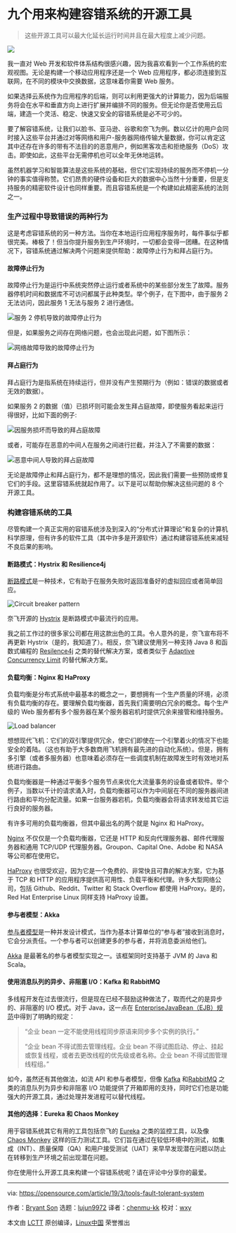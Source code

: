 [#]: collector: (lujun9972)
[#]: translator: (chenmu-kk)
[#]: reviewer: (wxy)
[#]: publisher: (wxy)
[#]: url: (https://linux.cn/article-12566-1.html)
[#]: subject: (9 open source tools for building a fault-tolerant system)
[#]: via: (https://opensource.com/article/19/3/tools-fault-tolerant-system)
[#]: author: (Bryant Son https://opensource.com/users/brson)

九个用来构建容错系统的开源工具
======

> 这些开源工具可以最大化延长运行时间并且在最大程度上减少问题。

![](https://img.linux.net.cn/data/attachment/album/202008/30/205036eqh1j8hhss9skf57.jpg)

我一直对 Web 开发和软件体系结构很感兴趣，因为我喜欢看到一个工作系统的宏观视图。无论是构建一个移动应用程序还是一个 Web 应用程序，都必须连接到互联网，在不同的模块中交换数据，这意味着你需要 Web 服务。

如果选择云系统作为应用程序的后端，则可以利用更强大的计算能力，因为后端服务将会在水平和垂直方向上进行扩展并编排不同的服务。但无论你是否使用云后端，建造一个灵活、稳定、快速又安全的容错系统是必不可少的。

要了解容错系统，让我们以脸书、亚马逊、谷歌和奈飞为例。数以亿计的用户会同时接入这些平台并通过对等网络和用户-服务器网络传输大量数据，你可以肯定这其中还存在许多的带有不法目的的恶意用户，例如黑客攻击和拒绝服务（DoS）攻击。即使如此，这些平台无需停机也可以全年无休地运转。

虽然机器学习和智能算法是这些系统的基础，但它们实现持续的服务而不停机一分钟的事实值得称赞。它们昂贵的硬件设备和巨大的数据中心当然十分重要，但是支持服务的精密软件设计也同样重要。而且容错系统是一个构建如此精密系统的法则之一。

### 生产过程中导致错误的两种行为

这是考虑容错系统的另一种方法。当你在本地运行应用程序服务时，每件事似乎都很完美。棒极了！但当你提升服务到生产环境时，一切都会变得一团糟。在这种情况下，容错系统通过解决两个问题来提供帮助：故障停止行为和拜占庭行为。

#### 故障停止行为

故障停止行为是运行中系统突然停止运行或者系统中的某些部分发生了故障。服务器停机时间和数据库不可访问都属于此种类型。举个例子，在下图中，由于服务 2 无法访问，因此服务 1 无法与服务 2 进行通信。

![服务 2 停机导致的故障停止行为][2]

但是，如果服务之间存在网络问题，也会出现此问题，如下图所示：

![网络故障导致的故障停止行为][3]

#### 拜占庭行为

拜占庭行为是指系统在持续运行，但并没有产生预期行为（例如：错误的数据或者无效的数据）。

如果服务 2 的数据（值）已损坏则可能会发生拜占庭故障，即使服务看起来运行得很好，比如下面的例子:

![因服务损坏而导致的拜占庭故障][4]

或者，可能存在恶意的中间人在服务之间进行拦截，并注入了不需要的数据：

![恶意中间人导致的拜占庭故障][5]

无论是故障停止和拜占庭行为，都不是理想的情况，因此我们需要一些预防或修复它们的手段。这里容错系统就起作用了。以下是可以帮助你解决这些问题的 8 个开源工具。

### 构建容错系统的工具

尽管构建一个真正实用的容错系统涉及到深入的“分布式计算理论”和复杂的计算机科学原理，但有许多的软件工具（其中许多是开源软件）通过构建容错系统来减轻不良后果的影响。

#### 断路模式：Hystrix 和 Resilience4j

[断路模式][6]是一种技术，它有助于在服务失败时返回准备好的虚拟回应或者简单回应。

![Circuit breaker pattern][7]

奈飞开源的 [Hystrix][8] 是断路模式中最流行的应用。

我之前工作过的很多家公司都在用这款出色的工具。令人意外的是，奈飞宣布将不再更新 Hystrix（是的，我知道了）。相反，奈飞建议使用另一种支持 Java 8 和函数式编程的 [Resilence4j][9] 之类的替代解决方案，或者类似于 [Adaptive Concurrency Limit][10] 的替代解决方案。

#### 负载均衡：Nginx 和 HaProxy

负载均衡是分布式系统中最基本的概念之一，要想拥有一个生产质量的环境，必须有负载均衡的存在。要理解负载均衡器，首先我们需要明白冗余的概念。每个生产级的 Web 服务都有多个服务器在某个服务器宕机时提供冗余来接管和维持服务。

![Load balancer][11]

想想现代飞机：它们的双引擎提供冗余，使它们即使在一个引擎着火的情况下也能安全的着陆。（这也有助于大多数商用飞机拥有最先进的自动化系统）。但是，拥有多引擎（或者多服务器）也意味着必须存在一些调度机制在故障发生时有效地对系统进行路由。

负载均衡器是一种通过平衡多个服务节点来优化大流量事务的设备或者软件。举个例子，当数以千计的请求涌入时，负载均衡器可以作为中间层在不同的服务器间进行路由和平均分配流量。如果一台服务器宕机，负载均衡器会将请求转发给其它运行良好的服务器。

有许多可用的负载均衡器，但其中最出名的两个就是 Nginx 和 HaProxy。

[Nginx][12] 不仅仅是一个负载均衡器，它还是 HTTP 和反向代理服务器、邮件代理服务器和通用 TCP/UDP 代理服务器。Groupon、Capital One、Adobe 和 NASA 等公司都在使用它。

[HaProxy][13] 也很受欢迎，因为它是一个免费的、非常快且可靠的解决方案，它为基于 TCP 和 HTTP 的应用程序提供高可用性、负载平衡和代理。许多大型网络公司，包括 Github、Reddit、Twitter 和 Stack Overflow 都使用 HaProxy。是的，Red Hat Enterprise Linux 同样支持 HaProxy 设置。

#### 参与者模型：Akka

[参与者模型][14]是一种并发设计模式，当作为基本计算单位的“参与者”接收到消息时，它会分派责任。一个参与者可以创建更多的参与者，并将消息委派给他们。

[Akka][15] 是最著名的参与者模型实现之一。该框架同时支持基于 JVM 的 Java 和 Scala。

#### 使用消息队列的异步、非阻塞 I/O：Kafka 和 RabbitMQ 

多线程开发在过去很流行，但是现在已经不鼓励这种做法了，取而代之的是异步的、非阻塞的 I/O 模式。对于 Java，这一点在 [EnterpriseJavaBean（EJB）规范][16]中得到了明确的规定：

> “企业 bean 一定不能使用线程同步原语来同步多个实例的执行。”
>
> “企业 bean 不得试图去管理线程。企业 bean 不得试图启动、停止、挂起或恢复线程，或者去更改线程的优先级或者名称。企业 bean 不得试图管理线程组。”

如今，虽然还有其他做法，如流 API 和参与者模型，但像 [Kafka][17] 和[RabbitMQ][18] 之类的消息队列为异步和非阻塞 I/O 功能提供了开箱即用的支持，同时它们也是功能强大的开源工具，通过处理并发进程可以替代线程。

#### 其他的选择：Eureka 和 Chaos Monkey

用于容错系统其它有用的工具包括奈飞的 [Eureka][19] 之类的监控工具，以及像 [Chaos Monkey][20] 这样的压力测试工具。它们旨在通过在较低环境中的测试，如集成（INT）、质量保障（QA）和用户接受测试（UAT）来早早发现潜在问题以防止在转移到生产环境之前出现潜在问题。

你在使用什么开源工具来构建一个容错系统呢？请在评论中分享你的最爱。

--------------------------------------------------------------------------------

via: https://opensource.com/article/19/3/tools-fault-tolerant-system

作者：[Bryant Son][a]
选题：[lujun9972][b]
译者：[chenmu-kk](https://github.com/chenmu-kk)
校对：[wxy](https://github.com/wxy)

本文由 [LCTT](https://github.com/LCTT/TranslateProject) 原创编译，[Linux中国](https://linux.cn/) 荣誉推出

[a]: https://opensource.com/users/brson
[b]: https://github.com/lujun9972
[1]: https://opensource.com/sites/default/files/styles/image-full-size/public/lead-images/mistake_bug_fix_find_error.png?itok=PZaz3dga (magnifying glass on computer screen, finding a bug in the code)
[2]: https://opensource.com/sites/default/files/uploads/1_errordowntimeservice.jpg (Fail-stop behavior due to Service 2 downtime)
[3]: https://opensource.com/sites/default/files/uploads/2_errordowntimenetwork.jpg (Fail-stop behavior due to network failure)
[4]: https://opensource.com/sites/default/files/uploads/3_byzantinefailuremalicious.jpg (Byzantine failure due to corrupted service)
[5]: https://opensource.com/sites/default/files/uploads/4_byzantinefailuremiddleman.jpg (Byzantine failure due to malicious middleman)
[6]: https://martinfowler.com/bliki/CircuitBreaker.html
[7]: https://opensource.com/sites/default/files/uploads/5_circuitbreakerpattern.jpg (Circuit breaker pattern)
[8]: https://github.com/Netflix/Hystrix/wiki
[9]: https://github.com/resilience4j/resilience4j
[10]: https://medium.com/@NetflixTechBlog/performance-under-load-3e6fa9a60581
[11]: https://opensource.com/sites/default/files/uploads/7_loadbalancer.jpg (Load balancer)
[12]: https://www.nginx.com
[13]: https://www.haproxy.org
[14]: https://en.wikipedia.org/wiki/Actor_model
[15]: https://akka.io
[16]: https://jcp.org/aboutJava/communityprocess/final/jsr220/index.html
[17]: https://kafka.apache.org
[18]: https://www.rabbitmq.com
[19]: https://github.com/Netflix/eureka
[20]: https://github.com/Netflix/chaosmonkey
